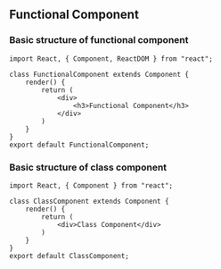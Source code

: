 ## Functional Component

### Basic structure of functional component
```
import React, { Component, ReactDOM } from "react";

class FunctionalComponent extends Component {
    render() {
        return (
            <div>
                <h3>Functional Component</h3>
            </div>
        )
    }
}
export default FunctionalComponent;
```

### Basic structure of class component
```
import React, { Component } from "react";

class ClassComponent extends Component {
    render() {
        return (
            <div>Class Component</div>
        )
    }
}
export default ClassComponent;
```